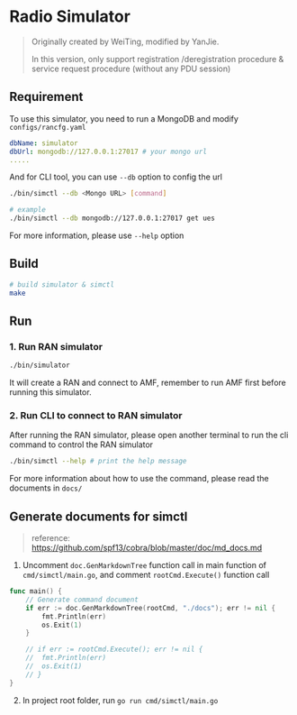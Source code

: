 # Radio Simulator
> Originally created by WeiTing, modified by YanJie.
>
> In this version, only support registration /deregistration procedure & service request procedure (without any PDU session)

## Requirement
To use this simulator, you need to run a MongoDB and modify `configs/rancfg.yaml`
```yaml
dbName: simulator
dbUrl: mongodb://127.0.0.1:27017 # your mongo url
.....
```

And for CLI tool, you can use `--db` option to config the url
```bash
./bin/simctl --db <Mongo URL> [command]

# example
./bin/simctl --db mongodb://127.0.0.1:27017 get ues
```

For more information, please use `--help` option

## Build

```bash
# build simulator & simctl
make
```

## Run

### 1. Run RAN simulator
```bash
./bin/simulator
```
It will create a RAN and connect to AMF, remember to run AMF first before running this simulator.

### 2. Run CLI to connect to RAN simulator
After running the RAN simulator, please open another terminal to run the cli command to control the RAN simulator
```bash
./bin/simctl --help # print the help message
```

For more information about how to use the command, please read the documents in `docs/`

## Generate documents for simctl
> reference: https://github.com/spf13/cobra/blob/master/doc/md_docs.md

1. Uncomment `doc.GenMarkdownTree` function call in main function of `cmd/simctl/main.go`, and comment `rootCmd.Execute()` function call
```go
func main() {
	// Generate command document
	if err := doc.GenMarkdownTree(rootCmd, "./docs"); err != nil {
		fmt.Println(err)
		os.Exit(1)
	}

	// if err := rootCmd.Execute(); err != nil {
	// 	fmt.Println(err)
	// 	os.Exit(1)
	// }
}
```

2. In project root folder, run `go run cmd/simctl/main.go`

